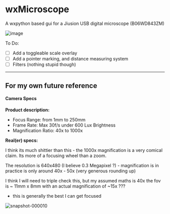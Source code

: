 # wxMicroscope
A wxpython based gui for a Jiusion USB digital microscope (B06WD843ZM)

![image](https://github.com/user-attachments/assets/235fdbf1-b1f9-4410-aa93-cfbc0815760d)


To Do:
- [ ] Add a toggleable scale overlay
- [ ] Add a pointer marking, and distance measuring system
- [ ] Filters (nothing stupid though)

____

## For my own future reference

#### Camera Specs

<b>Product description:</b> 

- Focus Range: from 1mm to 250mm
- Frame Rate: Max 30f/s under 600 Lux Brightness
- Magnification Ratio: 40x to 1000x

<b>Real(er) specs:</b>

I think its much shittier than this - the 1000x magnification is a very comical claim. Its more of a focusing wheel than a zoom.

The resolution is 640x480 (I believe 0.3 Megapixel ?) - magnification is in practice is only around 40x - 50x (very generous rounding up)

I think I will need to triple check this, but my assumed maths is 40x the fov is ~ 11mm x 8mm with an actual magnification of ~15x ???



- this is generally the best I can get focused

![snapshot-000010](https://github.com/user-attachments/assets/057d7ee1-46bd-435e-9d6a-e0c04d46cbaf)
